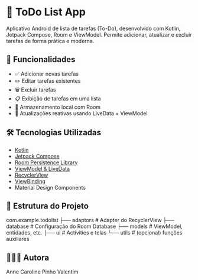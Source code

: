 # 📝 ToDo List App

Aplicativo Android de lista de tarefas (To-Do), desenvolvido com Kotlin, Jetpack Compose, Room e ViewModel. Permite adicionar, atualizar e excluir tarefas de forma prática e moderna.

## 📱 Funcionalidades

- ✅ Adicionar novas tarefas
- ✏️ Editar tarefas existentes
- 🗑️ Excluir tarefas
- 📋 Exibição de tarefas em uma lista
- 🧠 Armazenamento local com Room
- 🔁 Atualizações reativas usando LiveData + ViewModel

## 🛠️ Tecnologias Utilizadas

- [Kotlin](https://kotlinlang.org/)
- [Jetpack Compose](https://developer.android.com/jetpack/compose)
- [Room Persistence Library](https://developer.android.com/jetpack/androidx/releases/room)
- [ViewModel & LiveData](https://developer.android.com/topic/libraries/architecture/viewmodel)
- [RecyclerView](https://developer.android.com/guide/topics/ui/layout/recyclerview)
- [ViewBinding](https://developer.android.com/topic/libraries/view-binding)
- Material Design Components


## 📂 Estrutura do Projeto
com.example.todolist
├── adaptors        # Adapter do RecyclerView
├── database        # Configuração do Room Database
├── models          # ViewModel, entidades, etc.
├── ui              # Activities e telas
└── utils           # (opcional) funções auxiliares


## 🧑🏽‍💻 Autora
Anne Caroline Pinho Valentim

